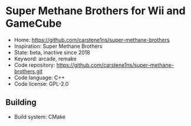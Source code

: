 # Super Methane Brothers for Wii and GameCube

- Home: https://github.com/carstene1ns/super-methane-brothers
- Inspiration: Super Methane Brothers
- State: beta, inactive since 2018
- Keyword: arcade, remake
- Code repository: https://github.com/carstene1ns/super-methane-brothers.git
- Code language: C++
- Code license: GPL-2.0

## Building

- Build system: CMake
